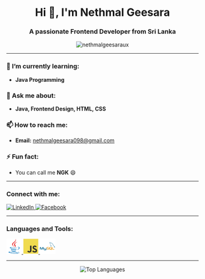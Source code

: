 <h1 align="center">Hi 👋, I'm Nethmal Geesara</h1>
<h3 align="center">A passionate Frontend Developer from Sri Lanka</h3>

<p align="center">
  <img src="https://komarev.com/ghpvc/?username=nethmalgeesaraux&label=Profile%20views&color=0e75b6&style=flat" alt="nethmalgeesaraux" />
</p>

---

### 🌱 I’m currently learning:
- **Java Programming**

### 💬 Ask me about:
- **Java, Frontend Design, HTML, CSS**

### 📫 How to reach me:
- **Email:** nethmalgeesara098@gmail.com

### ⚡ Fun fact:
- You can call me **NGK** 😄

---

<h3 align="left">Connect with me:</h3>
<p align="left">
  <a href="linkedin.com/in/nethmal-geesara-473962351" target="_blank">
    <img src="https://raw.githubusercontent.com/rahuldkjain/github-profile-readme-generator/master/src/images/icons/Social/linked-in-alt.svg" alt="LinkedIn" height="30" width="40" />
  </a>
  <a href="https://web.facebook.com/nethmal.geesara.3" target="_blank">
    <img src="https://raw.githubusercontent.com/rahuldkjain/github-profile-readme-generator/master/src/images/icons/Social/facebook.svg" alt="Facebook" height="30" width="40" />
  </a>
</p>

---

<h3 align="left">Languages and Tools:</h3>
<p align="left">
  <a href="https://www.java.com" target="_blank" rel="noreferrer">
    <img src="https://raw.githubusercontent.com/devicons/devicon/master/icons/java/java-original.svg" alt="Java" width="40" height="40"/>
  </a>
  <a href="https://developer.mozilla.org/en-US/docs/Web/JavaScript" target="_blank" rel="noreferrer">
    <img src="https://raw.githubusercontent.com/devicons/devicon/master/icons/javascript/javascript-original.svg" alt="JavaScript" width="40" height="40"/>
  </a>
  <a href="https://www.mysql.com/" target="_blank" rel="noreferrer">
    <img src="https://raw.githubusercontent.com/devicons/devicon/master/icons/mysql/mysql-original-wordmark.svg" alt="MySQL" width="40" height="40"/>
  </a>
</p>

---

<p align="center">
  <img src="https://github-readme-stats.vercel.app/api/top-langs?username=nethmalgeesaraux&show_icons=true&locale=en&layout=compact" alt="Top Languages" />
</p>
